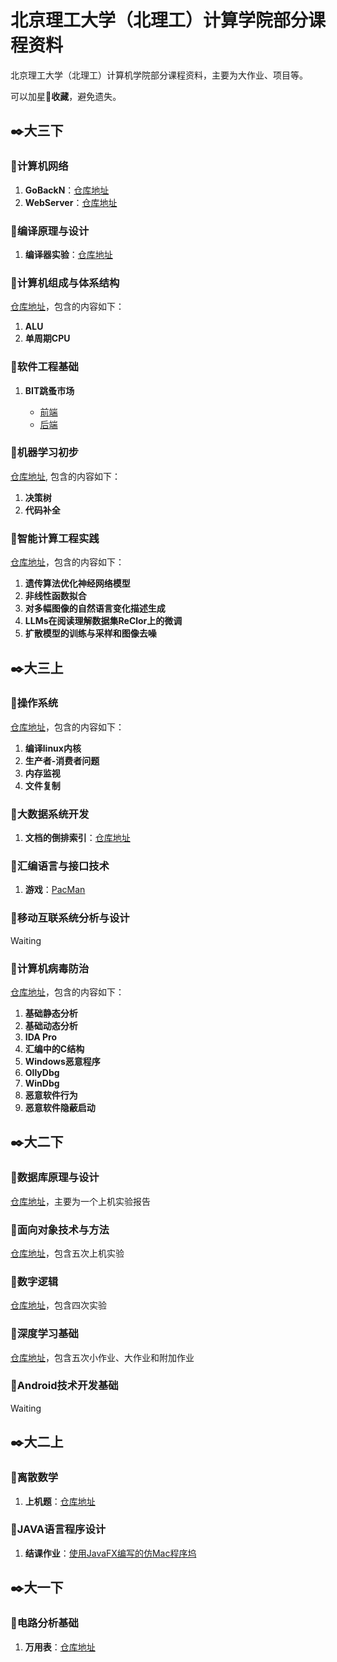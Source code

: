 # 北京理工大学（北理工）计算学院部分课程资料

北京理工大学（北理工）计算机学院部分课程资料，主要为大作业、项目等。

可以加星🌟**收藏**，避免遗失。

## ✒️大三下

### 🚩计算机网络

1. **GoBackN**：[仓库地址](https://github.com/wyt8/go-back-n)
2. **WebServer**：[仓库地址](https://github.com/wyt8/web-server)

### 🚩编译原理与设计

1. **编译器实验**：[仓库地址](https://github.com/wyt8/c-compiler)  

### 🚩计算机组成与体系结构

[仓库地址](https://github.com/wyt8/cpu)，包含的内容如下：

1. **ALU**
2. **单周期CPU**

### 🚩软件工程基础

1. **BIT跳蚤市场**

   * [前端](https://github.com/wyt8/flea-market-web)
   * [后端](https://github.com/Li-Yushuo/BIT-Flea-Market)

### 🚩机器学习初步

[仓库地址](https://github.com/wyt8/jqxxcb), 包含的内容如下：

1. **决策树**
2. **代码补全**

### 🚩智能计算工程实践

[仓库地址](https://github.com/wyt8/znjsgcsj)，包含的内容如下：

1. **遗传算法优化神经网络模型**
2. **非线性函数拟合**
3. **对多幅图像的自然语言变化描述生成**
4. **LLMs在阅读理解数据集ReClor上的微调**
5. **扩散模型的训练与采样和图像去噪**

## ✒️大三上

### 🚩操作系统

[仓库地址](https://github.com/wyt8/czxt)，包含的内容如下：

1. **编译linux内核**
2. **生产者-消费者问题**
3. **内存监视**
4. **文件复制**

### 🚩大数据系统开发

1. **文档的倒排索引**：[仓库地址](https://github.com/wyt8/inverted-index)

### 🚩汇编语言与接口技术

1. **游戏**：[PacMan](https://github.com/YHCnb/PacMan)

### 🚩移动互联系统分析与设计

Waiting

### 🚩计算机病毒防治

[仓库地址](https://github.com/wyt8/jsjbdfz)，包含的内容如下：

1. **基础静态分析**
2. **基础动态分析**
3. **IDA Pro**
4. **汇编中的C结构**
5. **Windows恶意程序**
6. **OllyDbg**
7. **WinDbg**
8. **恶意软件行为**
9. **恶意软件隐蔽启动**

## ✒️大二下

### 🚩数据库原理与设计

[仓库地址](https://github.com/wyt8/sjkylysj)，主要为一个上机实验报告

### 🚩面向对象技术与方法

[仓库地址](https://github.com/wyt8/mxdxjsyff)，包含五次上机实验

### 🚩数字逻辑

[仓库地址](https://github.com/wyt8/szlj)，包含四次实验

### 🚩深度学习基础

[仓库地址](https://github.com/wyt8/sdxxjc)，包含五次小作业、大作业和附加作业

### 🚩Android技术开发基础

Waiting

## ✒️大二上

### 🚩离散数学

1. **上机题**：[仓库地址](https://github.com/wyt8/lssx)

### 🚩JAVA语言程序设计

1. **结课作业**：[使用JavaFX编写的仿Mac程序坞](https://github.com/YHCnb/OneDock)

## ✒️大一下

### 🚩电路分析基础

1. **万用表**：[仓库地址](https://github.com/wyt8/multimeter)
